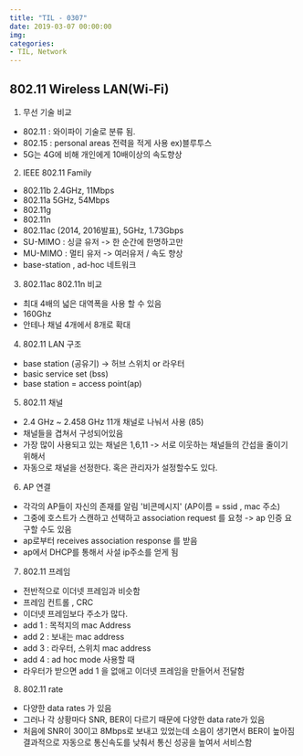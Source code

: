 ```yaml
---
title: "TIL - 0307"
date: 2019-03-07 00:00:00
img:
categories:
- TIL, Network
---
```


## 802.11 Wireless LAN(Wi-Fi)

1. 무선 기술 비교
- 802.11 : 와이파이 기술로 분류 됨.
- 802.15 : personal areas 전력을 적게 사용 ex)블루투스
- 5G는 4G에 비해 개인에게 10배이상의 속도향상

2. IEEE 802.11 Family
- 802.11b 2.4GHz, 11Mbps
- 802.11a 5GHz, 54Mbps
- 802.11g
- 802.11n
- 802.11ac (2014, 2016발표), 5GHz, 1.73Gbps
- SU-MIMO : 싱글 유저 -> 한 순간에 한명하고만  
- MU-MIMO : 멀티 유저 -> 여러유저 / 속도 향상
- base-station , ad-hoc 네트워크

3. 802.11ac 802.11n 비교
- 최대 4배의 넓은 대역폭을 사용 할 수 있음
- 160Ghz
- 안테나 채널 4개에서 8개로 확대

4. 802.11 LAN 구조
- base station (공유기) -> 허브 스위치 or 라우터
- basic service set (bss)
- base station = access point(ap)

5. 802.11 채널
- 2.4 GHz ~ 2.458 GHz 11개 채널로 나눠서 사용 (85)
- 채널들을 겹쳐서 구성되어있음
- 가장 많이 사용되고 있는 채널은 1,6,11 -> 서로 이웃하는 채널들의 간섭을 줄이기 위해서
- 자동으로 채널을 선정한다. 혹은 관리자가 설정할수도 있다.

6. AP 연결
- 각각의 AP들이 자신의 존재를 알림 '비콘메시지' (AP이름 = ssid , mac 주소)
- 그중에 호스트가 스캔하고 선택하고 association request 를 요청 -> ap 인증 요구할 수도 있음
- ap로부터 receives association response 를 받음
- ap에서 DHCP를 통해서 사설 ip주소를 얻게 됨

7. 802.11 프레임
- 전반적으로 이더넷 프레임과 비슷함
- 프레임 컨트롤 , CRC
- 이더넷 프레임보다 주소가 많다.
- add 1 : 목적지의 mac Address
- add 2 : 보내는 mac address
- add 3 : 라우터, 스위치 mac address
- add 4 : ad hoc mode 사용할 때
- 라우터가 받으면 add 1 을 없애고 이더넷 프레임을 만들어서 전달함

8. 802.11 rate  
- 다양한 data rates 가 있음
- 그러나 각 상황마다 SNR, BER이 다르기 때문에 다양한 data rate가 있음
- 처음에 SNR이 30이고 8Mbps로 보내고 있었는데 소음이 생기면서  BER이 높아짐 결과적으로 자동으로 통신속도를 낮춰서 통신 성공을 높여서 서비스함
